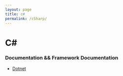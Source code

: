 ```yaml
---
layout: page
title: c#
permalink: /cSharp/
---
```


# C#
### Documentation && Framework Documentation
- [Dotnet](https://docs.microsoft.com/en-us/dotnet/csharp/)